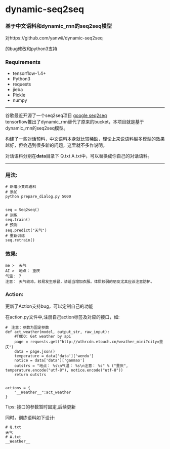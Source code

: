 # dynamic-seq2seq
### 基于中文语料和dynamic_rnn的seq2seq模型

对https://github.com/yanwii/dynamic-seq2seq           

的bug修改和python3支持


### Requirements
- tensorflow-1.4+
- Python3 
- requests
- jieba
- Pickle
- numpy

---

谷歌最近开源了一个seq2seq项目 [google seq2seq](https://github.com/google/seq2seq)  
tensorflow推出了dynamic_rnn替代了原来的bucket，本项目就是基于dynamic_rnn的seq2seq模型。  

构建了一些对话预料，中文语料本身就比较稀缺，理论上来说语料越多模型的效果越好，但会遇到很多新的问题，这里就不多作说明。   

对话语料分别在**data**目录下 Q.txt A.txt中，可以替换成你自己的对话语料。    

---

### 用法:

    # 新增小黄鸡语料
    # 添加
    python prepare_dialog.py 5000


    seq = Seq2seq()
    # 训练
    seq.train()
    # 预测
    seq.predict("天气")
    # 重新训练
    seq.retrain()


### 效果:

    me >  天气
    AI >  地点： 重庆
    气温： 7
    注意： 天气较凉，较易发生感冒，请适当增加衣服。体质较弱的朋友尤其应该注意防护。

### Action:

更新了Action支持bug，可以定制自己的功能  

在action.py文件中,注册自己action标签及对应的接口，如:

    #　注意：参数为固定参数
    def act_weather(model, output_str, raw_input):
        #TODO: Get weather by api
        page = requests.get("http://wthrcdn.etouch.cn/weather_mini?city=重庆")
        data = page.json()
        temperature = data['data']['wendu']
        notice = data['data']['ganmao']
        outstrs = "地点： %s\n气温： %s\n注意： %s" % ("重庆", temperature.encode("utf-8"), notice.encode("utf-8"))
        return outstrs


    actions = {
        "__Weather__":act_weather
    }

Tips: 接口的参数暂时固定,后续更新  

同时，训练语料如下设计:

    # Q.txt
    天气
    # A.txt
    __Weather__


